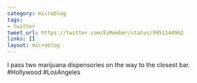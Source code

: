 ```yaml
---
category: microblog
tags:
- twitter
tweet_url: https://twitter.com/ExMember/status/9951144962
links: []
layout: microblog
---
```

I pass two marijuana dispensories on the way to the closest bar. #Hollywood #LosAngeles
